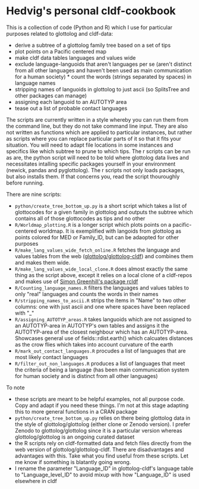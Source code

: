 # Hedvig's personal cldf-cookbook

This is a collection of code (Python and R) which I use for particular purposes related to glottolog and cldf-data:

* derive a subtree of a glottolog family tree based on a set of tips
* plot points on a Pacific centered map
* make cldf data tables languages and values wide
* exclude language-languoids that aren't languages per se (aren't distinct from all other languages and haven't been used as main communication for a human society) * count the words (strings separated by spaces) in language names
* stripping names of languoids in glottolog to just ascii (so SplitsTree and other packages can manage)
* assigning each languoid to an AUTOTYP area
* tease out a list of probable contact languages

The scripts are currently written in a style whereby you can run them from the command line, but they do not take command line input. They are also not written as functions which are applied to particular instances, but rather as scripts where you can replace particular parts of it so that it fits your situation. You will need to adapt file locations in some instances and specifics like which subtree to prune to which tips. The r scripts can be run as are, the python script will need to be told where glottolog data lives and necessitates intalling specific packages yourself in your environment (newick, pandas and pyglottolog). The r scripts not only loads packages, but also installs them. If that concerns you, read the script thouroughly before running.

There are nine scripts:

* `python/create_tree_bottom_up.py` is a short script which takes a list of glottocodes for a given family in glottolog and outputs the subtree which contains all of those glottocodes as tips and no other 
* `R/Worldmap_plotting.R` is a longer script which plots points on a pacific-centered worldmap. It is exemplified with langoids from glottolog as points colored for MED or Family_ID, but can be adaopted for other purposes 
* `R/make_lang_values_wide_fetch_online.R` fetches the language and values tables from the web ([glottolog/glottolog-cldf](https://github.com/glottolog/glottolog-cldf)) and combines them and makes them wide.
* `R/make_lang_values_wide_local_clone.R` does almost exactly the same thing as the script above, except it relies on a local clone of a cldf-repos and makes use of [Simon Greenhill's package rcldf](https://github.com/SimonGreenhill/rcldf)
* `R/Counting_language_names.R` filters the languages and values tables to only "real" languages and counts the words in their names
* `R/stripping_names_to_ascii.R` strips the items in "Name" to two other columns: one with just ascii and one where spaces have been replaced with "_"
* `R/assigning_AUTOTYP_areas.R` takes languoids which are not assigned to an AUTOTYP-area in AUTOTYP's own tables and assigns it the AUTOTYP-area of the closest neighbour which has an AUTOTYP-area. Showcases general use of fields::rdist.earth() which calcuates distances as the crow flies which takes into account curvature of the earth
* `R/mark_out_contact_languages.R` procudes a list of languages that are most likely contact languages
* `R/filter_out_non_languages.R` produces a list of languages that meet the criteria of being a language (has been main communication system for human society and is distinct from all other languages)

To note
* these scripts are meant to be helpful examples, not all purpose code. Copy and adapt if you need these things. I'm not at this stage adapting this to more general functions in a CRAN package
* `python/create_tree_bottom_up.py` relies on there being glottolog data in the style of glottolog/glottolog (either clone or Zenodo version). I prefer Zenodo to glottolog/glottolog since it is a particular version whereas glottolog/glottolog is an ongoing curated dataset
* the R scripts rely on cldf-formatted data and fetch files directly from the web version of glottolog/glottolog-cldf. There are disadvantages and advantages with this. Take what you find useful from these scripts. Let me know if something is blatantly going wrong.
* I rename the parameter "Language_ID" in glottolog-cldf's language table to "Language_level_ID" to avoid mixup with how "Language_ID" is used elsewhere in cldf
